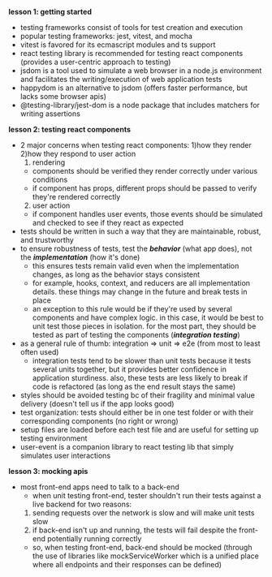 **lesson 1: getting started**

- testing frameworks consist of tools for test creation and execution
- popular testing frameworks: jest, vitest, and mocha
- vitest is favored for its ecmascript modules and ts support
- react testing library is recommended for testing react components (provides a user-centric approach to testing)
- jsdom is a tool used to simulate a web browser in a node.js environment and facilitates the writing/execution of web application tests
- happydom is an alternative to jsdom (offers faster performance, but lacks some browser apis)
- @testing-library/jest-dom is a node package that includes matchers for writing assertions

**lesson 2: testing react components**

- 2 major concerns when testing react components: 1)how they render 2)how they respond to user action
  1. rendering
  - components should be verified they render correctly under various conditions
  - if component has props, different props should be passed to verify they're rendered correctly
  2. user action
  - if component handles user events, those events should be simulated and checked to see if they react as expected
- tests should be written in such a way that they are maintainable, robust, and trustworthy
- to ensure robustness of tests, test the **_behavior_** (what app does), not the **_implementation_** (how it's done)
  - this ensures tests remain valid even when the implementation changes, as long as the behavior stays consistent
  - for example, hooks, context, and reducers are all implementation details. these things may change in the future and break tests in place
  - an exception to this rule would be if they're used by several components and have complex logic. in this case, it would be best to unit test those pieces in isolation. for the most part, they should be tested as part of testing the components (**_integration testing_**)
- as a general rule of thumb: integration => unit => e2e (from most to least often used)
  - integration tests tend to be slower than unit tests because it tests several units together, but it provides better confidence in application sturdiness. also, these tests are less likely to break if code is refactored (as long as the end result stays the same)
- styles should be avoided testing bc of their fragility and minimal value delivery (doesn't tell us if the app looks good)
- test organization: tests should either be in one test folder or with their corresponding components (no right or wrong)
- setup files are loaded before each test file and are useful for setting up testing environment
- user-event is a companion library to react testing lib that simply simulates user interactions

**lesson 3: mocking apis**

- most front-end apps need to talk to a back-end
  - when unit testing front-end, tester shouldn't run their tests against a live backend for two reasons:
  1. sending requests over the network is slow and will make unit tests slow
  2. if back-end isn't up and running, the tests will fail despite the front-end potentially running correctly
  - so, when testing front-end, back-end should be mocked (through the use of libraries like mockServiceWorker which is a unified place where all endpoints and their responses can be defined)
